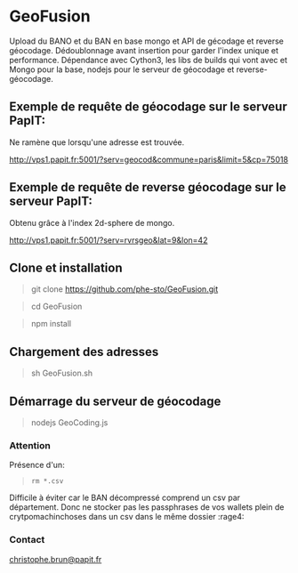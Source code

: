 # GeoFusion
Upload du BANO et du BAN en base mongo et API de gécodage et reverse géocodage.
Dédoublonnage avant insertion pour garder l'index unique et performance.
Dépendance avec Cython3, les libs de builds qui vont avec et Mongo pour la base, nodejs pour le serveur
de géocodage et reverse-géocodage.

## Exemple de requête de géocodage sur le serveur PapIT:
  Ne ramène que lorsqu'une adresse est trouvée.

  http://vps1.papit.fr:5001/?serv=geocod&commune=paris&limit=5&cp=75018

## Exemple de requête de reverse géocodage sur le serveur PapIT:
  Obtenu grâce à l'index 2d-sphere de mongo.

  http://vps1.papit.fr:5001/?serv=rvrsgeo&lat=9&lon=42
  
## Clone et installation
  > git clone https://github.com/phe-sto/GeoFusion.git
  
  > cd GeoFusion
  
  > npm install
  
## Chargement des adresses
  > sh GeoFusion.sh
  
## Démarrage du serveur de géocodage
  > nodejs GeoCoding.js

### Attention
   Présence d'un:
   > ``rm *.csv``
   
   Difficile à éviter car le BAN décompressé comprend un csv par département. Donc ne stocker pas les passphrases de vos
   wallets plein de crytpomachinchoses dans un csv dans le même dossier :rage4:
   
### Contact
   christophe.brun@papit.fr